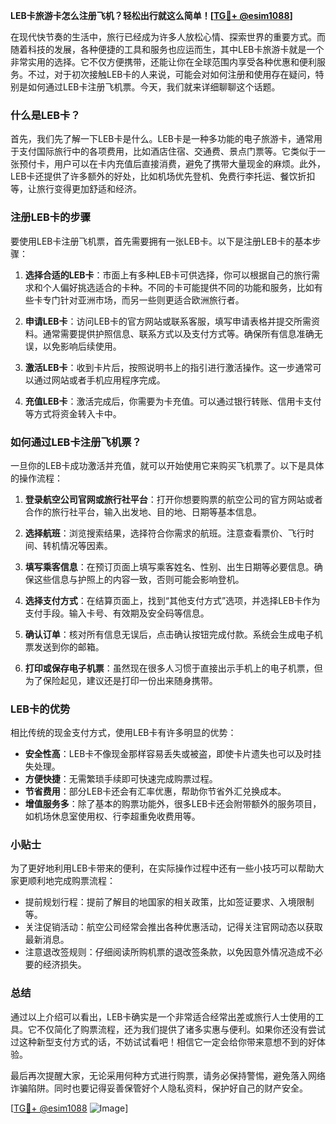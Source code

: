 **LEB卡旅游卡怎么注册飞机？轻松出行就这么简单！[[TG💪+ @esim1088](https://t.me/s/esim1088)]**

在现代快节奏的生活中，旅行已经成为许多人放松心情、探索世界的重要方式。而随着科技的发展，各种便捷的工具和服务也应运而生，其中LEB卡旅游卡就是一个非常实用的选择。它不仅方便携带，还能让你在全球范围内享受各种优惠和便利服务。不过，对于初次接触LEB卡的人来说，可能会对如何注册和使用存在疑问，特别是如何通过LEB卡注册飞机票。今天，我们就来详细聊聊这个话题。

### 什么是LEB卡？

首先，我们先了解一下LEB卡是什么。LEB卡是一种多功能的电子旅游卡，通常用于支付国际旅行中的各项费用，比如酒店住宿、交通费、景点门票等。它类似于一张预付卡，用户可以在卡内充值后直接消费，避免了携带大量现金的麻烦。此外，LEB卡还提供了许多额外的好处，比如机场优先登机、免费行李托运、餐饮折扣等，让旅行变得更加舒适和经济。

### 注册LEB卡的步骤

要使用LEB卡注册飞机票，首先需要拥有一张LEB卡。以下是注册LEB卡的基本步骤：

1. **选择合适的LEB卡**：市面上有多种LEB卡可供选择，你可以根据自己的旅行需求和个人偏好挑选适合的卡种。不同的卡可能提供不同的功能和服务，比如有些卡专门针对亚洲市场，而另一些则更适合欧洲旅行者。

2. **申请LEB卡**：访问LEB卡的官方网站或联系客服，填写申请表格并提交所需资料。通常需要提供护照信息、联系方式以及支付方式等。确保所有信息准确无误，以免影响后续使用。

3. **激活LEB卡**：收到卡片后，按照说明书上的指引进行激活操作。这一步通常可以通过网站或者手机应用程序完成。

4. **充值LEB卡**：激活完成后，你需要为卡充值。可以通过银行转账、信用卡支付等方式将资金转入卡中。

### 如何通过LEB卡注册飞机票？

一旦你的LEB卡成功激活并充值，就可以开始使用它来购买飞机票了。以下是具体的操作流程：

1. **登录航空公司官网或旅行社平台**：打开你想要购票的航空公司的官方网站或者合作的旅行社平台，输入出发地、目的地、日期等基本信息。

2. **选择航班**：浏览搜索结果，选择符合你需求的航班。注意查看票价、飞行时间、转机情况等因素。

3. **填写乘客信息**：在预订页面上填写乘客姓名、性别、出生日期等必要信息。确保这些信息与护照上的内容一致，否则可能会影响登机。

4. **选择支付方式**：在结算页面上，找到“其他支付方式”选项，并选择LEB卡作为支付手段。输入卡号、有效期及安全码等信息。

5. **确认订单**：核对所有信息无误后，点击确认按钮完成付款。系统会生成电子机票发送到你的邮箱。

6. **打印或保存电子机票**：虽然现在很多人习惯于直接出示手机上的电子机票，但为了保险起见，建议还是打印一份出来随身携带。

### LEB卡的优势

相比传统的现金支付方式，使用LEB卡有许多明显的优势：

- **安全性高**：LEB卡不像现金那样容易丢失或被盗，即使卡片遗失也可以及时挂失处理。
- **方便快捷**：无需繁琐手续即可快速完成购票过程。
- **节省费用**：部分LEB卡还会有汇率优惠，帮助你节省外汇兑换成本。
- **增值服务多**：除了基本的购票功能外，很多LEB卡还会附带额外的服务项目，如机场休息室使用权、行李超重免收费用等。

### 小贴士

为了更好地利用LEB卡带来的便利，在实际操作过程中还有一些小技巧可以帮助大家更顺利地完成购票流程：

- 提前规划行程：提前了解目的地国家的相关政策，比如签证要求、入境限制等。
- 关注促销活动：航空公司经常会推出各种优惠活动，记得关注官网动态以获取最新消息。
- 注意退改签规则：仔细阅读所购机票的退改签条款，以免因意外情况造成不必要的经济损失。

### 总结

通过以上介绍可以看出，LEB卡确实是一个非常适合经常出差或旅行人士使用的工具。它不仅简化了购票流程，还为我们提供了诸多实惠与便利。如果你还没有尝试过这种新型支付方式的话，不妨试试看吧！相信它一定会给你带来意想不到的好体验。

最后再次提醒大家，无论采用何种方式进行购票，请务必保持警惕，避免落入网络诈骗陷阱。同时也要记得妥善保管好个人隐私资料，保护好自己的财产安全。

[[TG💪+ @esim1088](https://t.me/s/esim1088) ![Image](https://i.postimg.cc/4NQfJmqS/Snipaste-2025-05-13-00-14-12.png)]